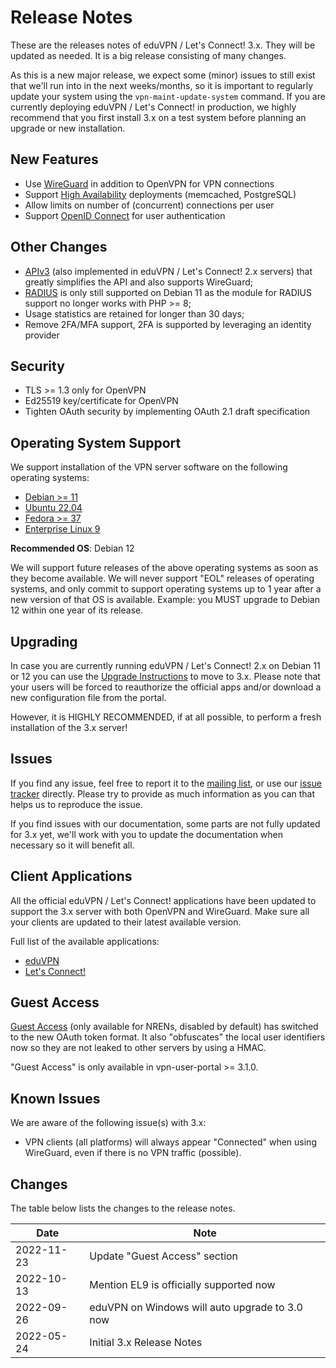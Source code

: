 # Release Notes

These are the releases notes of eduVPN / Let's Connect! 3.x. They will be 
updated as needed. It is a big release consisting of many changes.

As this is a new major release, we expect some (minor) issues to still exist 
that we'll run into in the next weeks/months, so it is important to regularly 
update your system using the `vpn-maint-update-system` command. If you are 
currently deploying eduVPN / Let's Connect! in production, we highly recommend 
that you first install 3.x on a test system before planning an upgrade or new 
installation.

## New Features

- Use [WireGuard](https://www.wireguard.com/) in addition to OpenVPN for VPN 
  connections
- Support [High Availability](HA.md) deployments (memcached, PostgreSQL)
- Allow limits on number of (concurrent) connections per user
- Support [OpenID Connect](MOD_AUTH_OPENIDC.md) for user authentication

## Other Changes

- [APIv3](API.md) (also implemented in eduVPN / Let's Connect! 2.x servers) 
  that greatly simplifies the API and also supports WireGuard;
- [RADIUS](RADIUS.md) is only still supported on Debian 11 as the module for 
  RADIUS support no longer works with PHP >= 8;
- Usage statistics are retained for longer than 30 days;
- Remove 2FA/MFA support, 2FA is supported by leveraging an identity provider

## Security

- TLS >= 1.3 only for OpenVPN
- Ed25519 key/certificate for OpenVPN
- Tighten OAuth security by implementing OAuth 2.1 draft specification

## Operating System Support

We support installation of the VPN server software on the following operating 
systems:

- [Debian >= 11](DEPLOY_DEBIAN.md)
- [Ubuntu 22.04](DEPLOY_DEBIAN.md)
- [Fedora >= 37](DEPLOY_FEDORA.md)
- [Enterprise Linux 9](DEPLOY_EL.md)

**Recommended OS**: Debian 12

We will support future releases of the above operating systems as soon as they 
become available. We will never support "EOL" releases of operating systems, 
and only commit to support operating systems up to 1 year after a new version 
of that OS is available. Example: you MUST upgrade to Debian 12 within one year 
of its release.

## Upgrading

In case you are currently running eduVPN / Let's Connect! 2.x on Debian 11 or 
12 you can use the [Upgrade Instructions](FROM_2_TO_3.md) to move to 3.x. 
Please note that your users will be forced to reauthorize the official apps 
and/or download a new configuration file from the portal.

However, it is HIGHLY RECOMMENDED, if at all possible, to perform a fresh 
installation of the 3.x server!

## Issues

If you find any issue, feel free to report it to the 
[mailing list](https://lists.geant.org/sympa/info/eduvpn-deploy), or use our 
[issue tracker](https://todo.sr.ht/~eduvpn/server) directly. Please try to 
provide as much information as you can that helps us to reproduce the issue.

If you find issues with our documentation, some parts are not fully updated for
3.x yet, we'll work with you to update the documentation when necessary so it 
will benefit all.

## Client Applications

All the official eduVPN / Let's Connect! applications have been updated to 
support the 3.x server with both OpenVPN and WireGuard. Make sure all your 
clients are updated to their latest available version. 

Full list of the available applications:

* [eduVPN](https://app.eduvpn.org/)
* [Let's Connect!](https://app.letsconnect-vpn.org/)

## Guest Access 

[Guest Access](GUEST_ACCESS.md) (only available for NRENs, disabled by default) 
has switched to the new OAuth token format. It also "obfuscates" the local user
identifiers now so they are not leaked to other servers by using a HMAC.

"Guest Access" is only available in vpn-user-portal >= 3.1.0.

## Known Issues

We are aware of the following issue(s) with 3.x:

* VPN clients (all platforms) will always appear "Connected" when using 
  WireGuard, even if there is no VPN traffic (possible).
  
## Changes

The table below lists the changes to the release notes.

| Date       | Note                                           |
| ---------- | ---------------------------------------------- |
| 2022-11-23 | Update "Guest Access" section                  |
| 2022-10-13 | Mention EL9 is officially supported now        |
| 2022-09-26 | eduVPN on Windows will auto upgrade to 3.0 now |
| 2022-05-24 | Initial 3.x Release Notes                      | 
